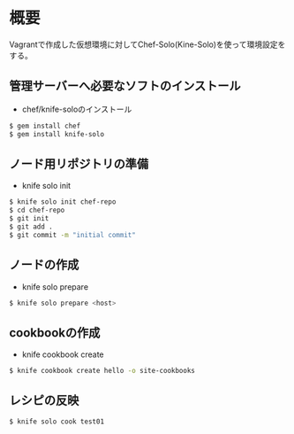 # 概要
Vagrantで作成した仮想環境に対してChef-Solo(Kine-Solo)を使って環境設定をする。

## 管理サーバーへ必要なソフトのインストール
* chef/knife-soloのインストール  

```bash
$ gem install chef
$ gem install knife-solo
```

## ノード用リポジトリの準備
* knife solo init  

```bash
$ knife solo init chef-repo
$ cd chef-repo
$ git init
$ git add .
$ git commit -m "initial commit"
```

## ノードの作成
* knife solo prepare  

```bash
$ knife solo prepare <host>
```

## cookbookの作成
* knife cookbook create

```bash
$ knife cookbook create hello -o site-cookbooks
```

## レシピの反映

```bash
$ knife solo cook test01
```
